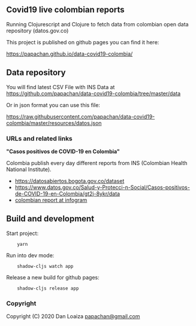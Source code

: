 
## Covid19 live colombian reports

Running Clojurescript and Clojure to fetch data from colombian open
data repository (datos.gov.co)

This project is published on github pages you can find it here:

https://papachan.github.io/data-covid19-colombia/

## Data repository

You will find latest CSV File with INS Data at https://github.com/papachan/data-covid19-colombia/tree/master/data

Or in json format you can use this file:

https://raw.githubusercontent.com/papachan/data-covid19-colombia/master/resources/datos.json

### URLs and related links

**"Casos positivos de COVID-19 en Colombia"**

Colombia publish every day different reports from INS (Colombian
Health National Institute).

* https://datosabiertos.bogota.gov.co/dataset
* https://www.datos.gov.co/Salud-y-Protecci-n-Social/Casos-positivos-de-COVID-19-en-Colombia/gt2j-8ykr/data
* [colombian report at infogram](https://infogram.com/covid-19-or-instituto-nacional-de-salud-or-colombia-1hke60w3qlz345r)


## Build and development

Start project:

```
    yarn
```

Run into dev mode:

```
    shadow-cljs watch app
```

Release a new build for github pages:


```
    shadow-cljs release app
```


### Copyright

Copyright (C) 2020 Dan Loaiza <papachan@gmail.com>
